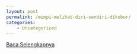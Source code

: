 ```yaml
---
layout: post
permalink: /mimpi-melihat-diri-sendiri-dikubur/
categories:
    - Uncategorized
---
```


[Baca Selengkapnya](/05)